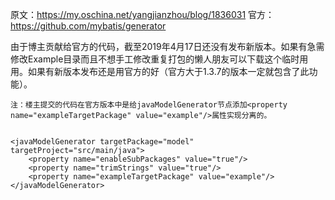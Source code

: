 原文：https://my.oschina.net/yangjianzhou/blog/1836031
官方：https://github.com/mybatis/generator


由于博主贡献给官方的代码，截至2019年4月17日还没有发布新版本。如果有急需修改Example目录而且不想手工修改重复打包的懒人朋友可以下载这个临时用用。如果有新版本发布还是用官方的好（官方大于1.3.7的版本一定就包含了此功能）。

```
注：楼主提交的代码在官方版本中是给javaModelGenerator节点添加<property name="exampleTargetPackage" value="example"/>属性实现分离的。


<javaModelGenerator targetPackage="model" targetProject="src/main/java">
	<property name="enableSubPackages" value="true"/>
	<property name="trimStrings" value="true"/>
	<property name="exampleTargetPackage" value="example"/>
</javaModelGenerator>
```